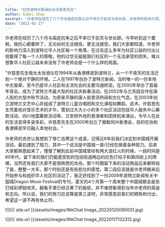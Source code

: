 ```yaml
---
title: "纪念波特兰新闻社长许慈恩先生"
author: XiBei Zhao
excerpt: "许老师在经历了八个月与癌症抗争之后不幸已于前天与世长辞。许老师的影响力深入到波特兰华人社区每一个角落，在过去这么多年为社区公益的付出让他赢得了每一个人的尊敬。他的过世无疑是我们社区的一个无法承受的损失。"
date: "2022-01-17"
---
```


许老师在经历了八个月与癌症抗争之后不幸已于前天与世长辞。今早听到这个噩耗，我的心都要碎了，无论如何无法相信，更无法接受。我们大家都知道，许老师的影响力深入到波特兰华人社区每一个角落，在过去这么多年为社区公益的付出让他赢得了每一个人的尊敬。他的过世无疑是我们社区的一个无法承受的损失，难以想象华人社区公益未来没有了许老师会是一个什么样的局面。

"许慈恩先生偕太太张淑仪在1994年从香港移民到波特兰，从一个不夜天的生活迁到一个绝对宁静的环境。二人在1997年创办了波特兰新闻，当时唯一的一份本地中文报章，至今仍是华人社区和主流社会的主要沟通桥梁。在2000年举办了首届年宵会，成为了波特兰市最大型的社区庆新春活动。在2002年与兰苏园合作在唐人街的大型中秋节活动，为原来平静的唐人街曾添热闹和文化气息。在2003年创立波特兰文艺中心并组成了波特兰儿童合唱团和文化课程如舞蹈、武术。许慈恩先生凭着他对音乐艺术的才华，策划过大大小小的多个社区活动包括华人服务中心筹款活动、四川地震筹款活动等，又安排外地的表演者和团体到来演出，令华人在此的生活变得多姿多彩。许慈恩先生在2000年创立了俄勒冈州香港会，目的在协助香港移民早日融入本地社会。"

许老师的去世让我想到了唇亡齿寒这个成语，记得近6年前我们决定到中国城开展活动，最初遇到了阻力，其中一个说法是中国城一直/已经在做着各种努力。后来大家都熟悉起来了，慢慢了解到此前中国城曾经有两大波红火的时候，一段时间是80年代，留下来的我们仍能感受到的包括街道两边的红色灯柱子和第四街上的牌楼，当然还有我们大家不是很熟悉的龙舟。那个时期留下来的活动用品后来都转给了我，整整一大车，那个时刻还是有些悲壮的感觉。第二段应该就是许老师搬来后开始参与和组织华人社区的活动了，我正好找到了一份2009年波特兰新闻有关中国城Dragon Moon Festival的专刊，夏天的4个月第一个周末整个中国城都会是张灯结彩锣鼓喧天。翻看手里已经泛黄了的报纸，并不难想象得到当年许老师的英姿和志向。所以说，我们的努力应该算是第三波吧，非常感恩前辈们的牺牲和付出，希望这一波不再有休止符。

![]({{ site.url }}/assets/images/WeChat Image_20220120090031.jpg)

![]({{ site.url }}/assets/images/WeChat Image_20220117132312.jpg)
